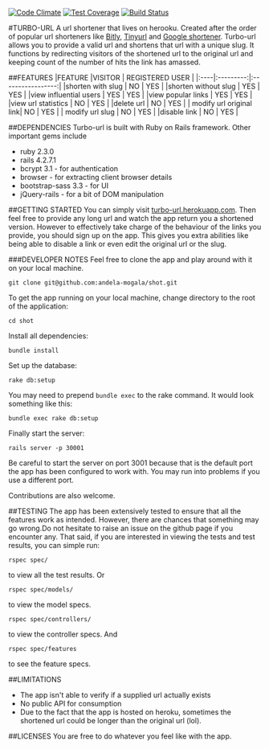[![Code Climate](https://codeclimate.com/github/andela-mogala/shot/badges/gpa.svg)](https://codeclimate.com/github/andela-mogala/shot)
[![Test Coverage](https://codeclimate.com/github/andela-mogala/shot/badges/coverage.svg)](https://codeclimate.com/github/andela-mogala/shot/coverage)
[![Build Status](https://travis-ci.org/andela-mogala/shot.svg?branch=master)](https://travis-ci.org/andela-mogala/shot)

#TURBO-URL
A url shortener that lives on herooku. Created after the order of popular url shorteners like [Bitly](bit.ly), [Tinyurl](tinyurl.com) and [Google shortener](goo.gl). Turbo-url allows you to provide a valid url and shortens that url with a unique slug. It functions by redirecting visitors of the shortened url to the original url and keeping count of the number of hits the link has amassed.

##FEATURES
|FEATURE                |VISITOR  | REGISTERED USER |
|:----|:---------:|:-----------------:|
|shorten with slug      | NO      |   YES           |
|shorten without slug   | YES     |   YES           |
|view influential users | YES     |   YES           |
|view popular links     | YES     |   YES           |
|view url statistics    | NO      |   YES           |
|delete url             | NO      |   YES           |
| modify url original link| NO    |   YES |
| modify url slug |   NO  | YES |
|disable link | NO |  YES |



##DEPENDENCIES
Turbo-url is built with Ruby on Rails framework. Other important gems include 
* ruby 2.3.0
* rails 4.2.7.1
* bcrypt 3.1 - for authentication
* browser - for extracting client browser details
* bootstrap-sass 3.3 - for UI
* jQuery-rails - for a bit of DOM manipulation

##GETTING STARTED
You can simply visit [turbo-url.herokuapp.com](http://turbo-url.herokuapp.com). Then feel free to provide any long url and watch the app return you a shortened version. However to effectively take charge of the behaviour of the links you provide, you should sign up on the app. This gives you extra abilities like being able to disable a link or even edit the original url or the slug.

###DEVELOPER NOTES
Feel free to clone the app and play around with it on your local machine.
```
git clone git@github.com:andela-mogala/shot.git
```
To get the app running on your local machine, change directory to the root of the application:
```
cd shot
```
Install all dependencies:
```
bundle install
```
Set up the database:
```
rake db:setup
```
You may need to prepend `bundle exec` to the rake command. It would look something like this:
```
bundle exec rake db:setup
```
Finally start the server:
```
rails server -p 30001
```
Be careful to start the server on port 3001 because that is the default port the app has been configured to work with. You may run into problems if you use a different port.


Contributions are also welcome.


##TESTING
The app has been extensively tested to ensure that all the features work as intended. However, there are chances that something may go wrong.Do not hesitate to raise an issue on the github page if you encounter any. That said, if you are interested in viewing the tests and test results, you can simple run:
```
rspec spec/
```
to view all the test results. Or
```
rspec spec/models/
```
to view the model specs. 
```
rspec spec/controllers/
```
to view the controller specs. And
```
rspec spec/features
```
to see the feature specs.


##LIMITATIONS
* The app isn't able to verify if a supplied url actually exists
* No public API for consumption
* Due to the fact that the app is hosted on heroku, sometimes the shortened url could be longer than the original url (lol).

##LICENSES
You are free to do whatever you feel like with the app.
